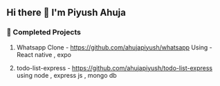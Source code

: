 ## Hi there 👋 I'm Piyush Ahuja 

<!--
**ahujapiyush/ahujapiyush** is a ✨ _special_ ✨ repository because its `README.md` (this file) appears on your GitHub profile.

Here are some ideas to get you started:

- 🔭 I’m currently working on ...
- 🌱 I’m currently learning ...
- 👯 I’m looking to collaborate on ...
- 🤔 I’m looking for help with ...
- 💬 Ask me about ...
- 📫 How to reach me: ...
- 😄 Pronouns: ...
- ⚡ Fun fact: ...
-->

### 🥳 Completed Projects
1) Whatsapp Clone - https://github.com/ahujapiyush/whatsapp
Using - React native , expo

2) todo-list-express - https://github.com/ahujapiyush/todo-list-express
using node , express js ,  mongo db
